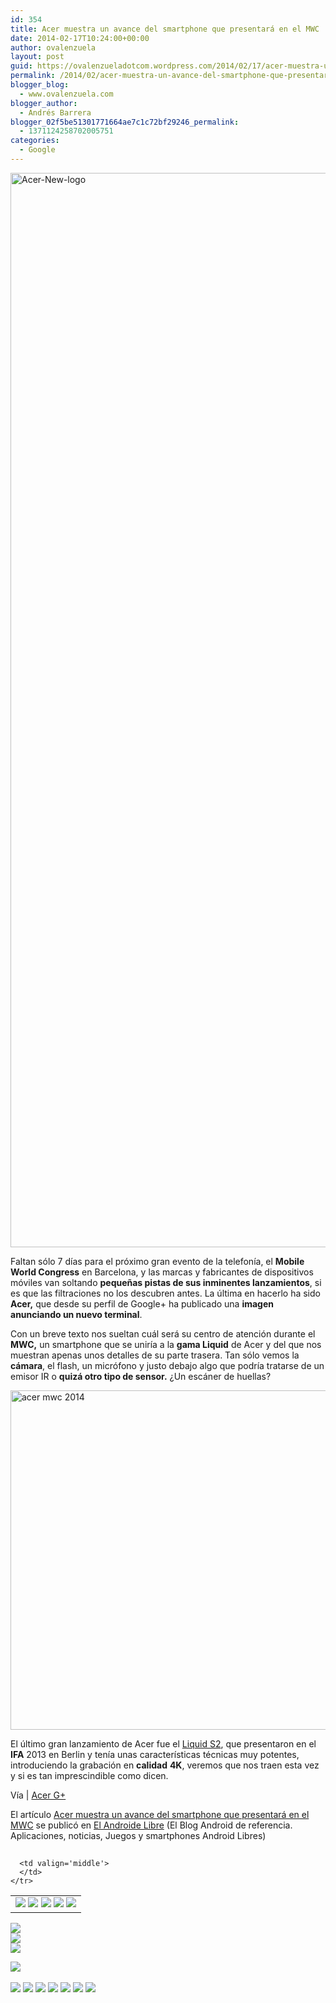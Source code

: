 ```yaml
---
id: 354
title: Acer muestra un avance del smartphone que presentará en el MWC
date: 2014-02-17T10:24:00+00:00
author: ovalenzuela
layout: post
guid: https://ovalenzueladotcom.wordpress.com/2014/02/17/acer-muestra-un-avance-del-smartphone-que-presentara-en-el-mwc
permalink: /2014/02/acer-muestra-un-avance-del-smartphone-que-presentara-en-el-mwc.html
blogger_blog:
  - www.ovalenzuela.com
blogger_author:
  - Andrés Barrera
blogger_02f5be51301771664ae7c1c72bf29246_permalink:
  - 1371124258702005751
categories:
  - Google
---
```

[<img class="aligncenter size-full wp-image-83393" alt="Acer-New-logo" src="http://www.elandroidelibre.com/wp-content/uploads/2012/12/Acer-New-logo.jpg" width="3858" height="1719" />](http://www.elandroidelibre.com/wp-content/uploads/2012/12/Acer-New-logo.jpg)

Faltan sólo 7 días para el próximo gran evento de la telefonía, el **Mobile World Congress** en Barcelona, y las marcas y fabricantes de dispositivos móviles van soltando **pequeñas pistas de sus inminentes lanzamientos**, si es que las filtraciones no los descubren antes. La última en hacerlo ha sido **Acer,** que desde su perfil de Google+ ha publicado una **imagen anunciando un nuevo terminal**.

Con un breve texto nos sueltan cuál será su centro de atención durante el **MWC,** un smartphone que se uniría a la **gama Liquid** de Acer y del que nos muestran apenas unos detalles de su parte trasera. Tan sólo vemos la **cámara**, el flash, un micrófono y justo debajo algo que podría tratarse de un emisor IR o **quizá otro tipo de sensor.** ¿Un escáner de huellas?

[<img class="aligncenter size-full wp-image-127437" alt="acer mwc 2014" src="http://www.elandroidelibre.com/wp-content/uploads/2014/02/acer-mwc-2014.jpg" width="543" height="543" />](http://www.elandroidelibre.com/wp-content/uploads/2014/02/acer-mwc-2014.jpg)

El último gran lanzamiento de Acer fue el <a title="Acer Liquid S2: Snapdragon 800, pantalla de 6″ y primer móvil con grabación de vídeo 4K" href="http://www.elandroidelibre.com/2013/09/acer-liquid-s2-snapdragon-800-pantalla-de-6-y-primero-movil-con-grabacion-de-video-4k.html" target="_blank">Liquid S2</a>, que presentaron en el **IFA** 2013 en Berlin y tenía unas características técnicas muy potentes, introduciendo la grabación en **calidad** **4K**, veremos que nos traen esta vez y si es tan imprescindible como dicen.

Vía | <a title="https://plus.google.com/u/0/+Acer/posts/eU78CHzRKmY" href="https://plus.google.com/u/0/+Acer/posts/eU78CHzRKmY" target="_blank">Acer G+</a>

El artículo [Acer muestra un avance del smartphone que presentará en el MWC](http://www.elandroidelibre.com/2014/02/acer-muestra-un-avance-del-smartphone-que-presentara-en-el-mwc.html) se publicó en [El Androide Libre](http://www.elandroidelibre.com) (El Blog Android de referencia. Aplicaciones, noticias, Juegos y smartphones Android Libres)


<img width="1" height="1" src="http://rss.feedsportal.com/c/34005/f/617036/s/37324107/sc/15/mf.gif" border="0" /> 

<div>
  <table border='0'>
    <tr>
      <td valign='middle'>
        <a href="http://share.feedsportal.com/share/twitter/?u=http%3A%2F%2Fwww.elandroidelibre.com%2F2014%2F02%2Facer-muestra-un-avance-del-smartphone-que-presentara-en-el-mwc.html&t=Acer+muestra+un+avance+del+smartphone+que+presentar%C3%A1+en+el+MWC" target="_blank"><img src="http://res3.feedsportal.com/social/twitter.png" border="0" /></a> <a href="http://share.feedsportal.com/share/facebook/?u=http%3A%2F%2Fwww.elandroidelibre.com%2F2014%2F02%2Facer-muestra-un-avance-del-smartphone-que-presentara-en-el-mwc.html&t=Acer+muestra+un+avance+del+smartphone+que+presentar%C3%A1+en+el+MWC" target="_blank"><img src="http://res3.feedsportal.com/social/facebook.png" border="0" /></a> <a href="http://share.feedsportal.com/share/linkedin/?u=http%3A%2F%2Fwww.elandroidelibre.com%2F2014%2F02%2Facer-muestra-un-avance-del-smartphone-que-presentara-en-el-mwc.html&t=Acer+muestra+un+avance+del+smartphone+que+presentar%C3%A1+en+el+MWC" target="_blank"><img src="http://res3.feedsportal.com/social/linkedin.png" border="0" /></a> <a href="http://share.feedsportal.com/share/gplus/?u=http%3A%2F%2Fwww.elandroidelibre.com%2F2014%2F02%2Facer-muestra-un-avance-del-smartphone-que-presentara-en-el-mwc.html&t=Acer+muestra+un+avance+del+smartphone+que+presentar%C3%A1+en+el+MWC" target="_blank"><img src="http://res3.feedsportal.com/social/googleplus.png" border="0" /></a> <a href="http://share.feedsportal.com/share/email/?u=http%3A%2F%2Fwww.elandroidelibre.com%2F2014%2F02%2Facer-muestra-un-avance-del-smartphone-que-presentara-en-el-mwc.html&t=Acer+muestra+un+avance+del+smartphone+que+presentar%C3%A1+en+el+MWC" target="_blank"><img src="http://res3.feedsportal.com/social/email.png" border="0" /></a>
      </td>
      
      <td valign='middle'>
      </td>
    </tr>
  </table>
</div>

[<img src="http://da.feedsportal.com/r/186530741038/u/49/f/617036/c/34005/s/37324107/sc/15/rc/1/rc.img" border="0" />](http://da.feedsportal.com/r/186530741038/u/49/f/617036/c/34005/s/37324107/sc/15/rc/1/rc.htm)  
[<img src="http://da.feedsportal.com/r/186530741038/u/49/f/617036/c/34005/s/37324107/sc/15/rc/2/rc.img" border="0" />](http://da.feedsportal.com/r/186530741038/u/49/f/617036/c/34005/s/37324107/sc/15/rc/2/rc.htm)  
[<img src="http://da.feedsportal.com/r/186530741038/u/49/f/617036/c/34005/s/37324107/sc/15/rc/3/rc.img" border="0" />](http://da.feedsportal.com/r/186530741038/u/49/f/617036/c/34005/s/37324107/sc/15/rc/3/rc.htm)

[<img src="http://da.feedsportal.com/r/186530741038/u/49/f/617036/c/34005/s/37324107/a2.img" border="0" />](http://da.feedsportal.com/r/186530741038/u/49/f/617036/c/34005/s/37324107/a2.htm)
<img width="1" height="1" src="http://pi.feedsportal.com/r/186530741038/u/49/f/617036/c/34005/s/37324107/a2t.img" border="0" /> 

<div>
  <a href="http://feeds.feedburner.com/~ff/elandroidelibre?a=r6LXuJtJgY8:e6xQiXKApQY:ecdYMiMMAMM"><img src="http://feeds.feedburner.com/~ff/elandroidelibre?d=ecdYMiMMAMM" border="0" /></a> <a href="http://feeds.feedburner.com/~ff/elandroidelibre?a=r6LXuJtJgY8:e6xQiXKApQY:V_sGLiPBpWU"><img src="http://feeds.feedburner.com/~ff/elandroidelibre?i=r6LXuJtJgY8:e6xQiXKApQY:V_sGLiPBpWU" border="0" /></a> <a href="http://feeds.feedburner.com/~ff/elandroidelibre?a=r6LXuJtJgY8:e6xQiXKApQY:7Q72WNTAKBA"><img src="http://feeds.feedburner.com/~ff/elandroidelibre?d=7Q72WNTAKBA" border="0" /></a> <a href="http://feeds.feedburner.com/~ff/elandroidelibre?a=r6LXuJtJgY8:e6xQiXKApQY:dnMXMwOfBR0"><img src="http://feeds.feedburner.com/~ff/elandroidelibre?d=dnMXMwOfBR0" border="0" /></a> <a href="http://feeds.feedburner.com/~ff/elandroidelibre?a=r6LXuJtJgY8:e6xQiXKApQY:yIl2AUoC8zA"><img src="http://feeds.feedburner.com/~ff/elandroidelibre?d=yIl2AUoC8zA" border="0" /></a> <a href="http://feeds.feedburner.com/~ff/elandroidelibre?a=r6LXuJtJgY8:e6xQiXKApQY:qj6IDK7rITs"><img src="http://feeds.feedburner.com/~ff/elandroidelibre?d=qj6IDK7rITs" border="0" /></a> <a href="http://feeds.feedburner.com/~ff/elandroidelibre?a=r6LXuJtJgY8:e6xQiXKApQY:I9og5sOYxJI"><img src="http://feeds.feedburner.com/~ff/elandroidelibre?d=I9og5sOYxJI" border="0" /></a>
</div>

<img src="http://feeds.feedburner.com/~r/elandroidelibre/~4/r6LXuJtJgY8" height="1" width="1" />